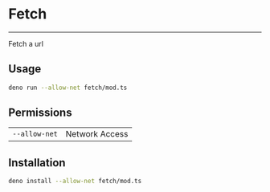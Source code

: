 # Fetch
-------

Fetch a url

## Usage

```sh
deno run --allow-net fetch/mod.ts
```

## Permissions

|               |                |
| ------------- | -------------- |
| `--allow-net` | Network Access |

## Installation

```sh
deno install --allow-net fetch/mod.ts
```
